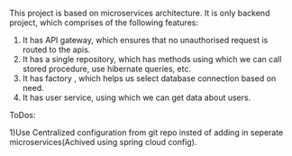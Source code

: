 This project is based on microservices architecture. It is only backend project, which comprises of the following features:

1) It has API gateway, which ensures that no unauthorised request is routed to the apis.
2) It has a single repository, which has methods using which we can call stored procedure, use hibernate queries, etc.
3) It has factory , which helps us select database connection based on need.
4) It has user service, using which we can get data about users.

ToDos:

1)Use Centralized configuration from git repo insted of adding in seperate microservices(Achived using spring cloud config).
